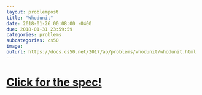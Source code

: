 ```yaml
---
layout: problempost
title: "Whodunit"
date: 2018-01-26 00:08:00 -0400
due: 2018-01-31 23:59:59
categories: problems
subcategories: cs50
image:
outurl: https://docs.cs50.net/2017/ap/problems/whodunit/whodunit.html
---
```


# [Click for the spec!]({{page.outurl}})
